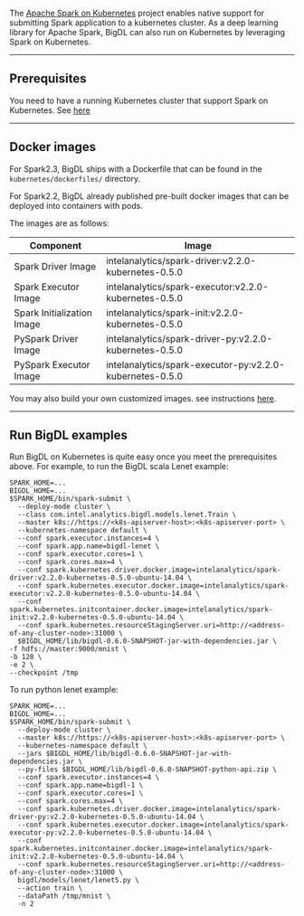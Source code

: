 The [Apache Spark on Kubernetes](https://spark.apache.org/docs/2.3.0/running-on-kubernetes.html) project enables
native support for submitting Spark application to a kubernetes cluster. As a deep learning library for Apache
Spark, BigDL can also run on Kubernetes by leveraging Spark on Kubernetes.

---
## **Prerequisites**

You need to have a running Kubernetes cluster that support Spark on Kubernetes. See [here](https://spark.apache.org/docs/2.3.0/running-on-kubernetes.html#prerequisites)

---
## **Docker images**
For Spark2.3,
BigDL ships with a Dockerfile that can be found in the ```kubernetes/dockerfiles/``` directory.

For Spark2.2,
BigDL already published pre-built docker images that can be deployed into containers with pods.

The images are as follows:

|Component|Image|
|---|---|
|Spark Driver Image|intelanalytics/spark-driver:v2.2.0-kubernetes-0.5.0|
|Spark Executor Image|intelanalytics/spark-executor:v2.2.0-kubernetes-0.5.0|
|Spark Initialization Image|intelanalytics/spark-init:v2.2.0-kubernetes-0.5.0|
|PySpark Driver Image|intelanalytics/spark-driver-py:v2.2.0-kubernetes-0.5.0|
|PySpark Executor Image|intelanalytics/spark-executor-py:v2.2.0-kubernetes-0.5.0|

You may also build your own customized images. see instructions [here](https://github.com/intel-analytics/BigDL/tree/master/docker/BigDL).

---
## **Run BigDL examples**

Run BigDL on Kubernetes is quite easy once you meet the prerequisites above. For example,
to run the BigDL scala Lenet example:

```shell
SPARK_HOME=...
BIGDL_HOME=...
$SPARK_HOME/bin/spark-submit \
  --deploy-mode cluster \
  --class com.intel.analytics.bigdl.models.lenet.Train \
  --master k8s://https://<k8s-apiserver-host>:<k8s-apiserver-port> \
  --kubernetes-namespace default \
  --conf spark.executor.instances=4 \
  --conf spark.app.name=bigdl-lenet \
  --conf spark.executor.cores=1 \
  --conf spark.cores.max=4 \
  --conf spark.kubernetes.driver.docker.image=intelanalytics/spark-driver:v2.2.0-kubernetes-0.5.0-ubuntu-14.04 \
  --conf spark.kubernetes.executor.docker.image=intelanalytics/spark-executor:v2.2.0-kubernetes-0.5.0-ubuntu-14.04 \
  --conf spark.kubernetes.initcontainer.docker.image=intelanalytics/spark-init:v2.2.0-kubernetes-0.5.0-ubuntu-14.04 \
  --conf spark.kubernetes.resourceStagingServer.uri=http://<address-of-any-cluster-node>:31000 \
  $BIGDL_HOME/lib/bigdl-0.6.0-SNAPSHOT-jar-with-dependencies.jar \
-f hdfs://master:9000/mnist \
-b 128 \
-e 2 \
--checkpoint /tmp
```

To run python lenet example:

```shell
SPARK_HOME=...
BIGDL_HOME=...
$SPARK_HOME/bin/spark-submit \
  --deploy-mode cluster \
  --master k8s://https://<k8s-apiserver-host>:<k8s-apiserver-port> \
  --kubernetes-namespace default \
  --jars $BIGDL_HOME/lib/bigdl-0.6.0-SNAPSHOT-jar-with-dependencies.jar \
  --py-files $BIGDL_HOME/lib/bigdl-0.6.0-SNAPSHOT-python-api.zip \
  --conf spark.executor.instances=4 \
  --conf spark.app.name=bigdl-1 \
  --conf spark.executor.cores=1 \
  --conf spark.cores.max=4 \
  --conf spark.kubernetes.driver.docker.image=intelanalytics/spark-driver-py:v2.2.0-kubernetes-0.5.0-ubuntu-14.04 \
  --conf spark.kubernetes.executor.docker.image=intelanalytics/spark-executor-py:v2.2.0-kubernetes-0.5.0-ubuntu-14.04 \
  --conf spark.kubernetes.initcontainer.docker.image=intelanalytics/spark-init:v2.2.0-kubernetes-0.5.0-ubuntu-14.04 \
  --conf spark.kubernetes.resourceStagingServer.uri=http://<address-of-any-cluster-node>:31000 \
  bigdl/models/lenet/lenet5.py \
  --action train \
  --dataPath /tmp/mnist \
  -n 2
```